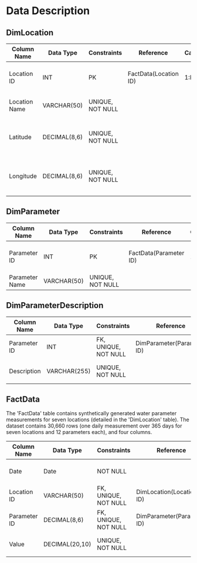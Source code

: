 # Data Description
## DimLocation

| Column Name   | Data Type     | Constraints          | Reference             | Cardinality | Direction | Description                             |
|---------------|---------------|----------------------|-----------------------|-------------|-----------|-----------------------------------------|
| Location ID   | INT           | PK                   | FactData(Location ID) | 1:M         | ←         | Unique identifier for each location     |
| Location Name | VARCHAR(50)   | UNIQUE, NOT NULL     |                       |             |           | Location of monitoring station          |
| Latitude      | DECIMAL(8,6)  | UNIQUE, NOT NULL     |                       |             |           | Latitude (WGS84) of monitoring station  |
| Longitude     | DECIMAL(8,6)  | UNIQUE, NOT NULL     |                       |             |           | Longitude (WGS84) of monitoring station |


## DimParameter

| Column Name    | Data Type     | Constraints          | Reference              | Cardinality | Direction | Description                          |
|----------------|---------------|----------------------|------------------------|-------------|-----------|--------------------------------------|
| Parameter ID   | INT           | PK                   | FactData(Parameter ID) | 1:M         | ←         | Unique identifier for each parameter |
| Parameter Name | VARCHAR(50)   | UNIQUE, NOT NULL     |                        |             |           | Name of parameter                    |

 
## DimParameterDescription

| Column Name      | Data Type    | Constraints          | Reference                  | Cardinality | Direction | Description                            |
|------------------|--------------|----------------------|----------------------------|-------------|-----------|----------------------------------------|
| Parameter ID     | INT          | FK, UNIQUE, NOT NULL | DimParameter(Parameter ID) | 1:1         | ←→        | Identifier for parameter               |
| Description      | VARCHAR(255) | UNIQUE, NOT NULL     |                            |             |           | Description of parameter               |


## FactData
The 'FactData' table contains synthetically generated water parameter measurements for seven locations (detailed in the 'DimLocation' table). The dataset contains 30,660 rows (one daily measurement over 365 days for seven locations and 12 parameters each), and four columns.

| Column Name  | Data Type      | Constraints          | Reference                   | Cardinality | Direction | Description                         |
|--------------|----------------|----------------------|-----------------------------|-------------|-----------|-------------------------------------|
| Date         | Date           | NOT NULL             |                             |             |           | Unique identifier for each location |
| Location ID  | VARCHAR(50)    | FK, UNIQUE, NOT NULL | DimLocation(Location ID)    | M:1         | →         | Identifier for location             |
| Parameter ID | DECIMAL(8,6)   | FK, UNIQUE, NOT NULL | DimParameter(Parameter ID)  | M:1         | →         | Identifier for parametern           |
| Value        | DECIMAL(20,10) | UNIQUE, NOT NULL     |                             |             |           | Recorded value for measurement      |


